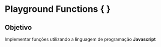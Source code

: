 # Playground Functions { }

## Objetivo
Implementar funções utilizando a linguagem de programação **Javascript**
